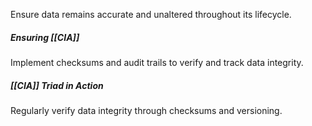 Ensure data remains accurate and unaltered throughout its lifecycle.

##### Ensuring [[CIA]]
Implement checksums and audit trails to verify and track data integrity.
##### [[CIA]] Triad in Action
Regularly verify data integrity through checksums and versioning.
